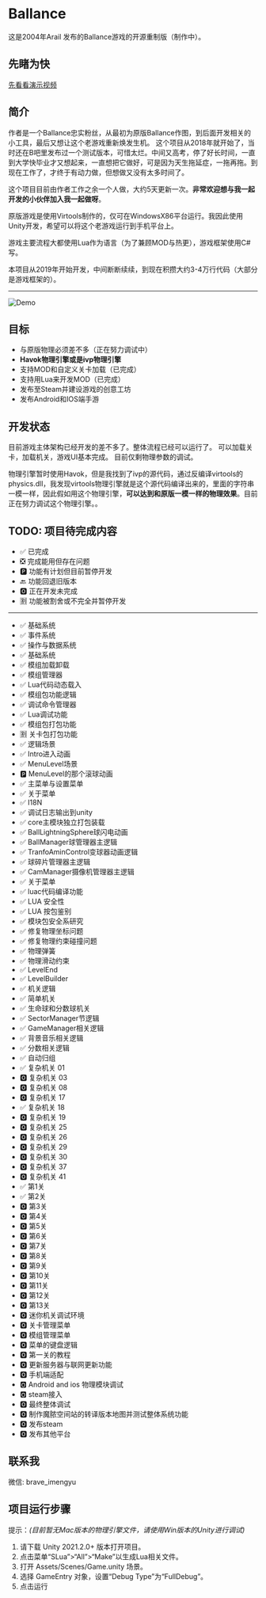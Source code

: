# Ballance

这是2004年Arail 发布的Ballance游戏的开源重制版（制作中）。

## 先睹为快

[先看看演示视频](https://www.bilibili.com/video/BV1Dg411P7xp/)

## 简介

作者是一个Ballance忠实粉丝，从最初为原版Ballance作图，到后面开发相关的小工具，最后又想让这个老游戏重新焕发生机。
这个项目从2018年就开始了，当时还在B吧里发布过一个测试版本，可惜太烂。中间又高考，停了好长时间，一直到大学快毕业才又想起来，一直想把它做好，可是因为天生拖延症，一拖再拖。到现在工作了，才终于有动力做，但想做又没有太多时间了。

这个项目目前由作者工作之余一个人做，大约5天更新一次。**非常欢迎想与我一起开发的小伙伴加入我一起做呀**。

原版游戏是使用Virtools制作的，仅可在WindowsX86平台运行。我因此使用Unity开发，希望可以将这个老游戏运行到手机平台上。

游戏主要流程大都使用Lua作为语言（为了兼顾MOD与热更），游戏框架使用C#写。

本项目从2019年开始开发，中间断断续续，到现在积攒大约3-4万行代码（大部分是游戏框架的）。

---

![Demo](https://imengyu.top/assets/images/demo.png)

## 目标

* 与原版物理必须差不多（正在努力调试中）
* **Havok物理引擎或是ivp物理引擎**
* 支持MOD和自定义关卡加载（已完成）
* 支持用Lua来开发MOD（已完成）
* 发布至Steam并建设游戏的创意工坊
* 发布Android和IOS端手游

## 开发状态

目前游戏主体架构已经开发的差不多了。整体流程已经可以运行了。
可以加载关卡，加载机关，游戏UI基本完成。
目前仅剩物理参数的调试。

物理引擎暂时使用Havok，但是我找到了ivp的源代码，通过反编译virtools的physics.dll，我发现virtools物理引擎就是这个源代码编译出来的，里面的字符串一模一样，因此假如用这个物理引擎，**可以达到和原版一模一样的物理效果**。目前正在努力调试这个物理引擎。。

## TODO: 项目待完成内容

* ✅ 已完成
* ❎ 完成能用但存在问题
* 🅿 功能有计划但目前暂停开发
* 🔙 功能回退旧版本
* 🅾 正在开发未完成
* 🈹 功能被割舍或不完全并暂停开发

---

* ✅ 基础系统
* ✅ 事件系统
* ✅ 操作与数据系统
* ✅ 基础系统
* ✅ 模组加载卸载
* ✅ 模组管理器
* ✅ Lua代码动态载入
* ✅ 模组包功能逻辑
* ✅ 调试命令管理器
* ✅ Lua调试功能
* ✅ 模组包打包功能
* 🈹 关卡包打包功能
* ✅ 逻辑场景
* ✅ Intro进入动画
* ✅ MenuLevel场景
* 🅿 MenuLevel的那个滚球动画
* ✅ 主菜单与设置菜单
* ✅ 关于菜单
* ✅ I18N
* ✅ 调试日志输出到unity
* ✅ core主模块独立打包装载
* ✅ BallLightningSphere球闪电动画
* ✅ BallManager球管理器主逻辑
* ✅ TranfoAminControl变球器动画逻辑
* ✅ 球碎片管理器主逻辑
* ✅ CamManager摄像机管理器主逻辑
* ✅ 关于菜单
* ✅ luac代码编译功能
* ✅ LUA 安全性
* ✅ LUA 按包鉴别
* ✅ 模块包安全系研究
* ✅ 修复物理坐标问题
* ✅ 修复物理约束碰撞问题
* ✅ 物理弹簧
* ✅ 物理滑动约束
* ✅ LevelEnd
* ✅ LevelBuilder
* ✅ 机关逻辑
* ✅ 简单机关
* ✅ 生命球和分数球机关
* ✅ SectorManager节逻辑
* ✅ GameManager相关逻辑
* ✅ 背景音乐相关逻辑
* ✅ 分数相关逻辑
* ✅ 自动归组
* ✅ 复杂机关 01
* 🅾 复杂机关 03
* 🅾 复杂机关 08
* 🅾 复杂机关 17
* ✅ 复杂机关 18
* 🅾 复杂机关 19
* 🅾 复杂机关 25
* 🅾 复杂机关 26
* 🅾 复杂机关 29
* 🅾 复杂机关 30
* 🅾 复杂机关 37
* 🅾 复杂机关 41
* ✅ 第1关
* ✅ 第2关
* 🅾 第3关
* 🅾 第4关
* 🅾 第5关
* 🅾 第6关
* 🅾 第7关
* 🅾 第8关
* 🅾 第9关
* 🅾 第10关
* 🅾 第11关
* 🅾 第12关
* 🅾 第13关
* 🅾 迷你机关调试环境
* 🅾 关卡管理菜单
* 🅾 模组管理菜单
* 🅾 菜单的键盘逻辑
* 🅾 第一关的教程
* 🅾 更新服务器与联网更新功能
* 🅾 手机端适配
* 🅾 Android and ios 物理模块调试
* 🅾 steam接入
* 🅾 最终整体调试
* 🅾 制作魔脓空间站的转译版本地图并测试整体系统功能
* 🅾 发布steam
* 🅾 发布其他平台

## 联系我

微信: brave_imengyu

## 项目运行步骤

提示：*(目前暂无Mac版本的物理引擎文件，请使用Win版本的Unity进行调试)*

1. 请下载 Unity 2021.2.0+ 版本打开项目。
2. 点击菜单“SLua”>“All”>“Make”以生成Lua相关文件。
3. 打开 Assets/Scenes/Game.unity 场景。
4. 选择 GameEntry 对象，设置“Debug Type”为“FullDebug”。
5. 点击运行
